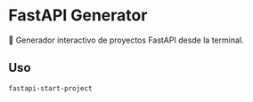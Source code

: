 # FastAPI Generator

🎯 Generador interactivo de proyectos FastAPI desde la terminal.

## Uso

```bash
fastapi-start-project
